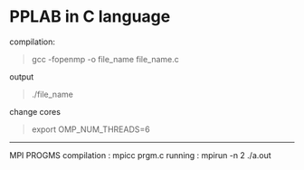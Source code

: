 # PPLAB in C language

compilation:
> gcc -fopenmp -o file_name file_name.c

output
> ./file_name

change cores
> export OMP_NUM_THREADS=6


---------
MPI PROGMS
compilation : mpicc prgm.c
running : mpirun -n 2 ./a.out
